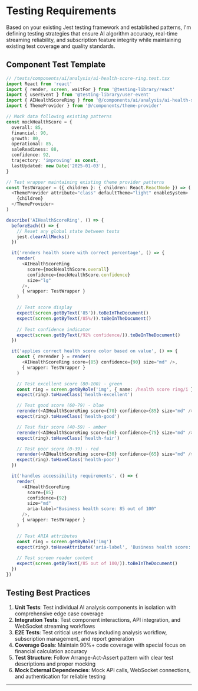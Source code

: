 # Testing Requirements

Based on your existing Jest testing framework and established patterns, I'm defining testing strategies that ensure AI algorithm accuracy, real-time streaming reliability, and subscription feature integrity while maintaining existing test coverage and quality standards.

## Component Test Template

```typescript
// /tests/components/ai/analysis/ai-health-score-ring.test.tsx
import React from 'react'
import { render, screen, waitFor } from '@testing-library/react'
import { userEvent } from '@testing-library/user-event'
import { AIHealthScoreRing } from '@/components/ai/analysis/ai-health-score-ring'
import { ThemeProvider } from '@/components/theme-provider'

// Mock data following existing patterns
const mockHealthScore = {
  overall: 85,
  financial: 90,
  growth: 80,
  operational: 85,
  saleReadiness: 88,
  confidence: 92,
  trajectory: 'improving' as const,
  lastUpdated: new Date('2025-01-03'),
}

// Test wrapper maintaining existing theme provider patterns
const TestWrapper = ({ children }: { children: React.ReactNode }) => (
  <ThemeProvider attribute="class" defaultTheme="light" enableSystem>
    {children}
  </ThemeProvider>
)

describe('AIHealthScoreRing', () => {
  beforeEach(() => {
    // Reset any global state between tests
    jest.clearAllMocks()
  })

  it('renders health score with correct percentage', () => {
    render(
      <AIHealthScoreRing
        score={mockHealthScore.overall}
        confidence={mockHealthScore.confidence}
        size="lg"
      />,
      { wrapper: TestWrapper }
    )

    // Test score display
    expect(screen.getByText('85')).toBeInTheDocument()
    expect(screen.getByText(/85%/)).toBeInTheDocument()
    
    // Test confidence indicator
    expect(screen.getByText(/92% confidence/)).toBeInTheDocument()
  })

  it('applies correct health score color based on value', () => {
    const { rerender } = render(
      <AIHealthScoreRing score={85} confidence={90} size="md" />,
      { wrapper: TestWrapper }
    )

    // Test excellent score (80-100) - green
    const ring = screen.getByRole('img', { name: /health score ring/i })
    expect(ring).toHaveClass('health-excellent')

    // Test good score (60-79) - blue
    rerender(<AIHealthScoreRing score={70} confidence={85} size="md" />)
    expect(ring).toHaveClass('health-good')

    // Test fair score (40-59) - amber
    rerender(<AIHealthScoreRing score={50} confidence={75} size="md" />)
    expect(ring).toHaveClass('health-fair')

    // Test poor score (0-39) - red
    rerender(<AIHealthScoreRing score={30} confidence={65} size="md" />)
    expect(ring).toHaveClass('health-poor')
  })

  it('handles accessibility requirements', () => {
    render(
      <AIHealthScoreRing
        score={85}
        confidence={92}
        size="md"
        aria-label="Business health score: 85 out of 100"
      />,
      { wrapper: TestWrapper }
    )

    // Test ARIA attributes
    const ring = screen.getByRole('img')
    expect(ring).toHaveAttribute('aria-label', 'Business health score: 85 out of 100')
    
    // Test screen reader content
    expect(screen.getByText(/85 out of 100/)).toBeInTheDocument()
  })
})
```

## Testing Best Practices

1. **Unit Tests**: Test individual AI analysis components in isolation with comprehensive edge case coverage
2. **Integration Tests**: Test component interactions, API integration, and WebSocket streaming workflows
3. **E2E Tests**: Test critical user flows including analysis workflow, subscription management, and report generation
4. **Coverage Goals**: Maintain 90%+ code coverage with special focus on financial calculation accuracy
5. **Test Structure**: Follow Arrange-Act-Assert pattern with clear test descriptions and proper mocking
6. **Mock External Dependencies**: Mock API calls, WebSocket connections, and authentication for reliable testing

---

